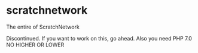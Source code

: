 # scratchnetwork
The entire of ScratchNetwork

Discontinued. If you want to work on this, go ahead. Also you need PHP 7.0 NO HIGHER OR LOWER
